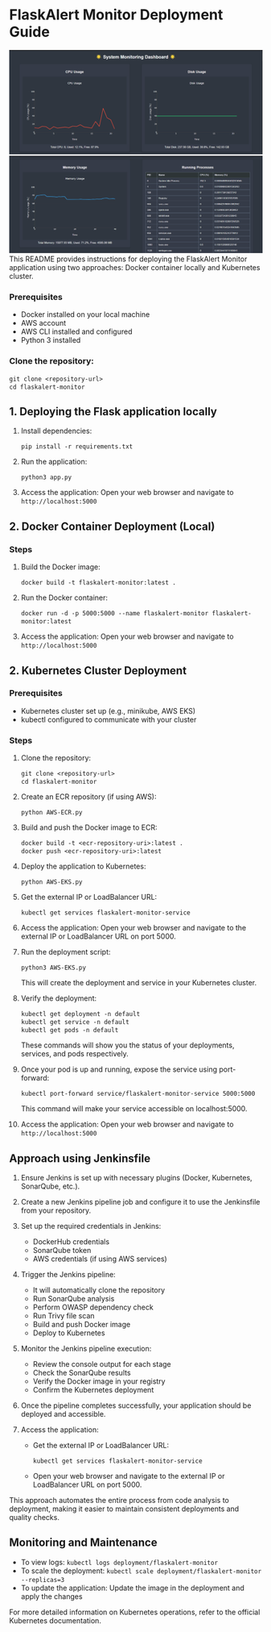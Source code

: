 # FlaskAlert Monitor Deployment Guide
![FlaskAlert Monitor](dashboard1.png)
![FlaskAlert Monitor](dashboard2.png)
This README provides instructions for deploying the FlaskAlert Monitor application using two approaches: Docker container locally and Kubernetes cluster.

### Prerequisites
- Docker installed on your local machine
- AWS account
- AWS CLI installed and configured
- Python 3 installed

### Clone the repository:
   ```
   git clone <repository-url>
   cd flaskalert-monitor
   ```

## 1. Deploying the Flask application locally
1. Install dependencies:
   ```
   pip install -r requirements.txt
   ```
2. Run the application:
   ```
   python3 app.py
   ```
3. Access the application:
   Open your web browser and navigate to `http://localhost:5000`


## 2. Docker Container Deployment (Local)

### Steps

1. Build the Docker image:
   ```
   docker build -t flaskalert-monitor:latest .
   ```

2. Run the Docker container:
   ```
   docker run -d -p 5000:5000 --name flaskalert-monitor flaskalert-monitor:latest
   ```

3. Access the application:
   Open your web browser and navigate to `http://localhost:5000`

## 2. Kubernetes Cluster Deployment

### Prerequisites
- Kubernetes cluster set up (e.g., minikube, AWS EKS)
- kubectl configured to communicate with your cluster

### Steps

1. Clone the repository:
   ```
   git clone <repository-url>
   cd flaskalert-monitor
   ```

2. Create an ECR repository (if using AWS):
   ```
   python AWS-ECR.py
   ```

3. Build and push the Docker image to ECR:
   ```
   docker build -t <ecr-repository-uri>:latest .
   docker push <ecr-repository-uri>:latest
   ```

4. Deploy the application to Kubernetes:
   ```
   python AWS-EKS.py
   ```

5. Get the external IP or LoadBalancer URL:
   ```
   kubectl get services flaskalert-monitor-service
   ```

6. Access the application:
   Open your web browser and navigate to the external IP or LoadBalancer URL on port 5000.

7. Run the deployment script:
   ```
   python3 AWS-EKS.py
   ```
   This will create the deployment and service in your Kubernetes cluster.

8. Verify the deployment:
   ```
   kubectl get deployment -n default
   kubectl get service -n default
   kubectl get pods -n default
   ```
   These commands will show you the status of your deployments, services, and pods respectively.

9. Once your pod is up and running, expose the service using port-forward:
   ```
   kubectl port-forward service/flaskalert-monitor-service 5000:5000
   ```
   This command will make your service accessible on localhost:5000.

10. Access the application:
    Open your web browser and navigate to `http://localhost:5000`


## Approach using Jenkinsfile

1. Ensure Jenkins is set up with necessary plugins (Docker, Kubernetes, SonarQube, etc.).

2. Create a new Jenkins pipeline job and configure it to use the Jenkinsfile from your repository.

3. Set up the required credentials in Jenkins:
   - DockerHub credentials
   - SonarQube token
   - AWS credentials (if using AWS services)

4. Trigger the Jenkins pipeline:
   - It will automatically clone the repository
   - Run SonarQube analysis
   - Perform OWASP dependency check
   - Run Trivy file scan
   - Build and push Docker image
   - Deploy to Kubernetes

5. Monitor the Jenkins pipeline execution:
   - Review the console output for each stage
   - Check the SonarQube results
   - Verify the Docker image in your registry
   - Confirm the Kubernetes deployment

6. Once the pipeline completes successfully, your application should be deployed and accessible.

7. Access the application:
   - Get the external IP or LoadBalancer URL:
     ```
     kubectl get services flaskalert-monitor-service
     ```
   - Open your web browser and navigate to the external IP or LoadBalancer URL on port 5000.

This approach automates the entire process from code analysis to deployment, making it easier to maintain consistent deployments and quality checks.


## Monitoring and Maintenance

- To view logs: `kubectl logs deployment/flaskalert-monitor`
- To scale the deployment: `kubectl scale deployment/flaskalert-monitor --replicas=3`
- To update the application: Update the image in the deployment and apply the changes

For more detailed information on Kubernetes operations, refer to the official Kubernetes documentation.
